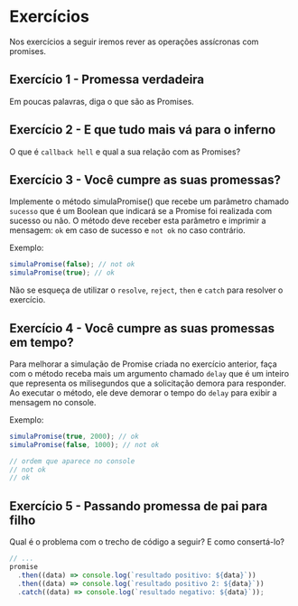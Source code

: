 # Exercícios

Nos exercícios a seguir iremos rever as operações assícronas com promises.

## Exercício 1 - Promessa verdadeira
Em poucas palavras, diga o que são as Promises.

## Exercício 2 - E que tudo mais vá para o inferno
O que é `callback hell` e qual a sua relação com as Promises?

## Exercício 3 - Você cumpre as suas promessas?
Implemente o método simulaPromise() que recebe um parâmetro chamado `sucesso` que é um Boolean que indicará se a Promise foi realizada com sucesso ou não. O método deve receber esta parâmetro e imprimir a mensagem: `ok` em caso de sucesso e `not ok` no caso contrário.

Exemplo:
``` javascript
simulaPromise(false); // not ok
simulaPromise(true); // ok
```

Não se esqueça de utilizar o `resolve`, `reject`, `then` e `catch` para resolver o exercício.

## Exercício 4 - Você cumpre as suas promessas em tempo?
Para melhorar a simulação de Promise criada no exercício anterior, faça com o método receba mais um argumento chamado `delay` que é um inteiro que representa os milisegundos que a solicitação demora para responder. Ao executar o método, ele deve demorar o tempo do `delay` para exibir a mensagem no console.

Exemplo:
``` javascript
simulaPromise(true, 2000); // ok
simulaPromise(false, 1000); // not ok

// ordem que aparece no console
// not ok
// ok
```

## Exercício 5 - Passando promessa de pai para filho
Qual é o problema com o trecho de código a seguir? E como consertá-lo?
``` javascript
// ...
promise
  .then((data) => console.log(`resultado positivo: ${data}`))
  .then((data) => console.log(`resultado positivo 2: ${data}`))
  .catch((data) => console.log(`resultado negativo: ${data}`));
```